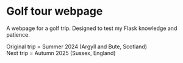 # Golf tour webpage
A webpage for a golf trip. Designed to test my Flask knowledge and patience.

Original trip = Summer 2024 (Argyll and Bute, Scotland) <br>
Next trip = Autumn 2025 (Sussex, England)

